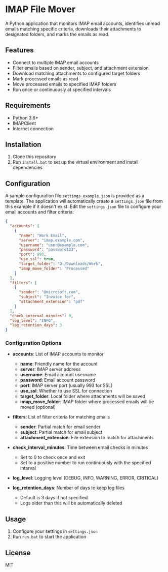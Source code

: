 # IMAP File Mover

A Python application that monitors IMAP email accounts, identifies unread emails matching specific criteria, downloads their attachments to designated folders, and marks the emails as read.

## Features

- Connect to multiple IMAP email accounts
- Filter emails based on sender, subject, and attachment extension
- Download matching attachments to configured target folders
- Mark processed emails as read
- Move processed emails to specified IMAP folders
- Run once or continuously at specified intervals

## Requirements

- Python 3.6+
- IMAPClient
- Internet connection

## Installation

1. Clone this repository
2. Run `install.bat` to set up the virtual environment and install dependencies

## Configuration

A sample configuration file `settings_example.json` is provided as a template. The application will automatically create a `settings.json` file from this example if it doesn't exist. Edit the `settings.json` file to configure your email accounts and filter criteria:

```json
{
  "accounts": [
    {
      "name": "Work Email",
      "server": "imap.example.com",
      "username": "user@example.com",
      "password": "password123",
      "port": 993,
      "use_ssl": true,
      "target_folder": "D:/Downloads/Work",
      "imap_move_folder": "Processed"
    }
  ],
  "filters": [
    {
      "sender": "@microsoft.com",
      "subject": "Invoice for",
      "attachment_extension": "pdf"
    }
  ],
  "check_interval_minutes": 0,
  "log_level": "INFO",
  "log_retention_days": 3
}
```

### Configuration Options

- **accounts**: List of IMAP accounts to monitor

  - **name**: Friendly name for the account
  - **server**: IMAP server address
  - **username**: Email account username
  - **password**: Email account password
  - **port**: IMAP server port (usually 993 for SSL)
  - **use_ssl**: Whether to use SSL for connection
  - **target_folder**: Local folder where attachments will be saved
  - **imap_move_folder**: IMAP folder where processed emails will be moved (optional)

- **filters**: List of filter criteria for matching emails

  - **sender**: Partial match for email sender
  - **subject**: Partial match for email subject
  - **attachment_extension**: File extension to match for attachments

- **check_interval_minutes**: Time between email checks in minutes

  - Set to 0 to check once and exit
  - Set to a positive number to run continuously with the specified interval

- **log_level**: Logging level (DEBUG, INFO, WARNING, ERROR, CRITICAL)

- **log_retention_days**: Number of days to keep log files
  - Default is 3 days if not specified
  - Logs older than this will be automatically deleted

## Usage

1. Configure your settings in `settings.json`
2. Run `run.bat` to start the application

## License

MIT
